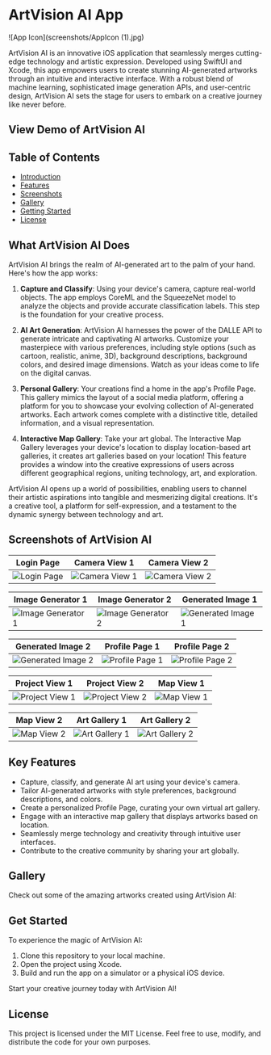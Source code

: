 # ArtVision AI App
![App Icon](screenshots/AppIcon (1).jpg)

ArtVision AI is an innovative iOS application that seamlessly merges cutting-edge technology and artistic expression. Developed using SwiftUI and Xcode, this app empowers users to create stunning AI-generated artworks through an intuitive and interactive interface. With a robust blend of machine learning, sophisticated image generation APIs, and user-centric design, ArtVision AI sets the stage for users to embark on a creative journey like never before.

## View Demo of ArtVision AI

## Table of Contents
- [Introduction](#What-ArtVision-AI-Does)
- [Features](#Key-Features)
- [Screenshots](#Screenshots-of-ArtVision-AI)
- [Gallery](#gallery)
- [Getting Started](#Get-Started)
- [License](#license)

## What ArtVision AI Does

ArtVision AI brings the realm of AI-generated art to the palm of your hand. Here's how the app works:

1. **Capture and Classify**: Using your device's camera, capture real-world objects. The app employs CoreML and the SqueezeNet model to analyze the objects and provide accurate classification labels. This step is the foundation for your creative process.

2. **AI Art Generation**: ArtVision AI harnesses the power of the DALLE API to generate intricate and captivating AI artworks. Customize your masterpiece with various preferences, including style options (such as cartoon, realistic, anime, 3D), background descriptions, background colors, and desired image dimensions. Watch as your ideas come to life on the digital canvas.

3. **Personal Gallery**: Your creations find a home in the app's Profile Page. This gallery mimics the layout of a social media platform, offering a platform for you to showcase your evolving collection of AI-generated artworks. Each artwork comes complete with a distinctive title, detailed information, and a visual representation.

4. **Interactive Map Gallery**: Take your art global. The Interactive Map Gallery leverages your device's location to display location-based art galleries, it creates art galleries based on your location! This feature provides a window into the creative expressions of users across different geographical regions, uniting technology, art, and exploration.

ArtVision AI opens up a world of possibilities, enabling users to channel their artistic aspirations into tangible and mesmerizing digital creations. It's a creative tool, a platform for self-expression, and a testament to the dynamic synergy between technology and art.

## Screenshots of ArtVision AI

| Login Page | Camera View 1 | Camera View 2 |
|------------|---------------|---------------|
| ![Login Page](screenshots/login.PNG) | ![Camera View 1](screenshots/camerapic1.PNG) | ![Camera View 2](screenshots/camerapic2.PNG) |

| Image Generator 1 | Image Generator 2 | Generated Image 1 |
|-------------------|-------------------|-------------------|
| ![Image Generator 1](screenshots/im2.PNG) | ![Image Generator 2](screenshots/im1.PNG) | ![Generated Image 1](screenshots/generated1.PNG) |

| Generated Image 2 | Profile Page 1 | Profile Page 2 |
|-------------------|-----------------|-----------------|
| ![Generated Image 2](screenshots/generated2.PNG) | ![Profile Page 1](screenshots/profile1.PNG) | ![Profile Page 2](screenshots/profile2.PNG) |

| Project View 1 | Project View 2 | Map View 1 |
|-----------------|-----------------|------------|
| ![Project View 1](screenshots/project1.PNG) | ![Project View 2](screenshots/project2.PNG) | ![Map View 1](screenshots/map1.PNG) |

| Map View 2 | Art Gallery 1 | Art Gallery 2 |
|------------|---------------|---------------|
| ![Map View 2](screenshots/map3.PNG) | ![Art Gallery 1](screenshots/artgallery1.PNG) | ![Art Gallery 2](screenshots/artgallery2.PNG) |


## Key Features

- Capture, classify, and generate AI art using your device's camera.
- Tailor AI-generated artworks with style preferences, background descriptions, and colors.
- Create a personalized Profile Page, curating your own virtual art gallery.
- Engage with an interactive map gallery that displays artworks based on location.
- Seamlessly merge technology and creativity through intuitive user interfaces.
- Contribute to the creative community by sharing your art globally.

## Gallery
Check out some of the amazing artworks created using ArtVision AI:

## Get Started

To experience the magic of ArtVision AI:

1. Clone this repository to your local machine.
2. Open the project using Xcode.
3. Build and run the app on a simulator or a physical iOS device.

Start your creative journey today with ArtVision AI!

## License
This project is licensed under the MIT License. Feel free to use, modify, and distribute the code for your own purposes.

